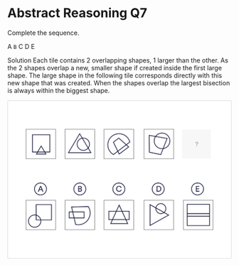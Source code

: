 # Abstract Reasoning Q7

Complete the sequence.

 A
 `B`
 C
 D
 E

Solution
Each tile contains 2 overlapping shapes, 1 larger than the other. As the 2 shapes overlap a new, smaller shape if created inside the first large shape. The large shape in the following tile corresponds directly with this new shape that was created. When the shapes overlap the largest bisection is always within the biggest shape.

![ab_7](../images/ab_7.jpg)
